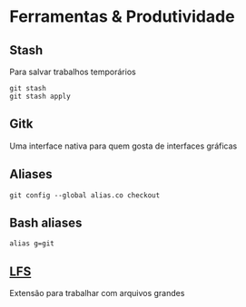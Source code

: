 Ferramentas & Produtividade
===========================

Stash
-----

Para salvar trabalhos temporários

```
git stash
git stash apply

```

Gitk
----

Uma interface nativa para quem gosta de interfaces gráficas

Aliases
-------

```
git config --global alias.co checkout

```

Bash aliases
------------

```
alias g=git

```

[LFS](https://git-lfs.github.com/)
---

Extensão para trabalhar com arquivos grandes
